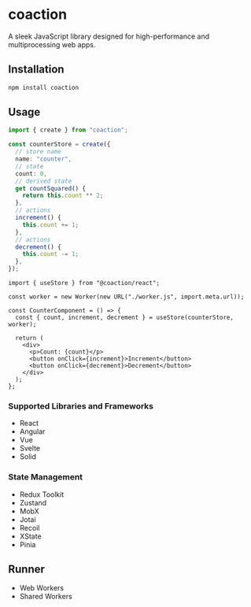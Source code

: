 # coaction

A sleek JavaScript library designed for high-performance and multiprocessing web apps.

## Installation

```bash
npm install coaction
```

## Usage

```ts
import { create } from "coaction";

const counterStore = create({
  // store name
  name: "counter",
  // state
  count: 0,
  // derived state
  get countSquared() {
    return this.count ** 2;
  },
  // actions
  increment() {
    this.count += 1;
  },
  // actions
  decrement() {
    this.count -= 1;
  },
});
```

```tsx
import { useStore } from "@coaction/react";

const worker = new Worker(new URL("./worker.js", import.meta.url));

const CounterComponent = () => {
  const { count, increment, decrement } = useStore(counterStore, worker);

  return (
    <div>
      <p>Count: {count}</p>
      <button onClick={increment}>Increment</button>
      <button onClick={decrement}>Decrement</button>
    </div>
  );
};
```

### Supported Libraries and Frameworks

- React
- Angular
- Vue
- Svelte
- Solid

### State Management

- Redux Toolkit
- Zustand
- MobX
- Jotai
- Recoil
- XState
- Pinia

## Runner

- Web Workers
- Shared Workers

